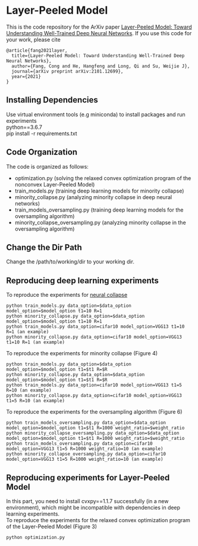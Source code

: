 # Layer-Peeled Model
This is the code repository for the ArXiv paper [Layer-Peeled Model: Toward Understanding Well-Trained Deep Neural Networks](https://arxiv.org/pdf/2101.12699.pdf).
If you use this code for your work, please cite
```
@article{fang2021layer,
  title={Layer-Peeled Model: Toward Understanding Well-Trained Deep Neural Networks},
  author={Fang, Cong and He, Hangfeng and Long, Qi and Su, Weijie J},
  journal={arXiv preprint arXiv:2101.12699},
  year={2021}
}
```
## Installing Dependencies
Use virtual environment tools (e.g miniconda) to install packages and run experiments\
python==3.6.7\
pip install -r requirements.txt

## Code Organization

The code is organized as follows:
- optimization.py (solving the relaxed convex optimization program of the nonconvex Layer-Peeled Model)
- train_models.py (training deep learning models for minority collapse)
- minority_collapse.py (analyzing minority collapse in deep neural networks)
- train_models_oversampling.py (training deep learning models for the oversampling algorithm)
- minority_collapse_oversampling.py (analyzing minority collapse in the oversampling algorithm)


## Change the Dir Path

Change the /path/to/working/dir to your working dir.


## Reproducing deep learning experiments
To reproduce the experiments for [neural collapse](https://www.pnas.org/content/117/40/24652.short)
```
python train_models.py data_option=$data_option model_option=$model_option t1=10 R=1
python minority_collapse.py data_option=$data_option model_option=$model_option t1=10 R=1
python train_models.py data_option=cifar10 model_option=VGG13 t1=10 R=1 (an example)
python minority_collapse.py data_option=cifar10 model_option=VGG13 t1=10 R=1 (an example)
```


To reproduce the experiments for minority collapse (Figure 4)
```
python train_models.py data_option=$data_option model_option=$model_option t1=$t1 R=$R
python minority_collapse.py data_option=$data_option model_option=$model_option t1=$t1 R=$R
python train_models.py data_option=cifar10 model_option=VGG13 t1=5 R=10 (an example)
python minority_collapse.py data_option=cifar10 model_option=VGG13 t1=5 R=10 (an example)
```

To reproduce the experiments for the oversampling algorithm (Figure 6)
```
python train_models_oversampling.py data_option=$data_option model_option=$model_option t1=$t1 R=1000 weight_ratio=$weight_ratio
python minority_collapse_oversampling.py data_option=$data_option model_option=$model_option t1=$t1 R=1000 weight_ratio=$weight_ratio
python train_models_oversampling.py data_option=cifar10 model_option=VGG13 t1=5 R=1000 weight_ratio=10 (an example)
python minority_collapse_oversampling.py data_option=cifar10 model_option=VGG13 t1=5 R=1000 weight_ratio=10 (an example)
```

## Reproducing experiments for Layer-Peeled Model
In this part, you need to install cvxpy==1.1.7 successfully (in a new environment), which might be incompatible with dependencies in deep learning experiments. \
To reproduce the experiments for the relaxed convex optimization program of the Layer-Peeled Model (Figure 3)
```
python optimization.py
```